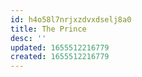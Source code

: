 ```yaml
---
id: h4o58l7nrjxzdvxdselj8a0
title: The Prince
desc: ''
updated: 1655512216779
created: 1655512216779
---
```


